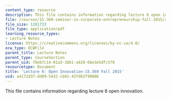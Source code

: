 ```yaml
---
content_type: resource
description: This file contains information regarding lecture 6 open innovation.
file: /courses/15-369-seminar-in-corporate-entrepreneurship-fall-2015/a4172d37dd095432cb0143fd62f90006_MIT15_369F15_Lecture6.pdf
file_size: 1281733
file_type: application/pdf
learning_resource_types:
- Lecture Notes
license: https://creativecommons.org/licenses/by-nc-sa/4.0/
ocw_type: OCWFile
parent_title: Lecture Notes
parent_type: CourseSection
parent_uid: f8eb7c14-01a3-3db1-a928-6be3e5dfc578
resourcetype: Document
title: 'Lecture 6: Open Innovation-15.369 Fall 2015'
uid: a4172d37-dd09-5432-cb01-43fd62f90006
---
```

This file contains information regarding lecture 6 open innovation.